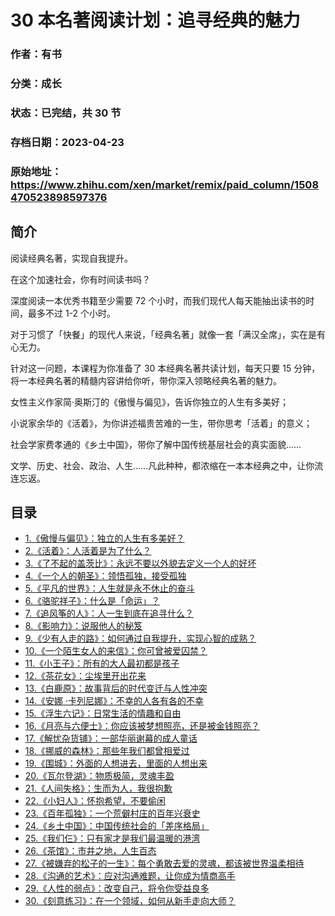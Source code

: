 # 30 本名著阅读计划：追寻经典的魅力

### 作者：有书

### 分类：成长

### 状态：已完结，共 30 节

### 存档日期：2023-04-23

### 原始地址：https://www.zhihu.com/xen/market/remix/paid_column/1508470523898597376


## 简介
阅读经典名著，实现自我提升。


在这个加速社会，你有时间读书吗？


深度阅读一本优秀书籍至少需要 72 个小时，而我们现代人每天能抽出读书的时间，最多不过 1-2 个小时。


对于习惯了「快餐」的现代人来说，「经典名著」就像一套「满汉全席」，实在是有心无力。


针对这一问题，本课程为你准备了 30 本经典名著共读计划，每天只要 15 分钟，将一本经典名著的精髓内容讲给你听，带你深入领略经典名著的魅力。


女性主义作家简·奥斯汀的《傲慢与偏见》，告诉你独立的人生有多美好；


小说家余华的《活着》，为你讲述福贵苦难的一生，带你思考「活着」的意义；


社会学家费孝通的《乡土中国》，带你了解中国传统基层社会的真实面貌……


文学、历史、社会、政治、人生……凡此种种，都浓缩在一本本经典之中，让你流连忘返。




## 目录
- [1.《傲慢与偏见》：独立的人生有多美好？](1.《傲慢与偏见》：独立的人生有多美好？.md)
- [2.《活着》：人活着是为了什么？](2.《活着》：人活着是为了什么？.md)
- [3.《了不起的盖茨比》：永远不要以外貌去定义一个人的好坏](3.《了不起的盖茨比》：永远不要以外貌去定义一个人的好坏.md)
- [4.《一个人的朝圣》：领悟孤独，接受孤独](4.《一个人的朝圣》：领悟孤独，接受孤独.md)
- [5.《平凡的世界》：人生就是永不休止的奋斗](5.《平凡的世界》：人生就是永不休止的奋斗.md)
- [6.《骆驼祥子》：什么是「命运」？](6.《骆驼祥子》：什么是「命运」？.md)
- [7.《追风筝的人》：人一生到底在追寻什么？](7.《追风筝的人》：人一生到底在追寻什么？.md)
- [8.《影响力》：说服他人的秘笈](8.《影响力》：说服他人的秘笈.md)
- [9.《少有人走的路》：如何通过自我提升，实现心智的成熟？](9.《少有人走的路》：如何通过自我提升，实现心智的成熟？.md)
- [10.《一个陌生女人的来信》：你可曾被爱囚禁？](10.《一个陌生女人的来信》：你可曾被爱囚禁？.md)
- [11.《小王子》：所有的大人最初都是孩子](11.《小王子》：所有的大人最初都是孩子.md)
- [12.《茶花女》：尘埃里开出花来](12.《茶花女》：尘埃里开出花来.md)
- [13.《白鹿原》：故事背后的时代变迁与人性冲突](13.《白鹿原》：故事背后的时代变迁与人性冲突.md)
- [14.《安娜 ·卡列尼娜》：不幸的人各有各的不幸](14.《安娜%20·卡列尼娜》：不幸的人各有各的不幸.md)
- [15.《浮生六记》：日常生活的情趣和自由](15.《浮生六记》：日常生活的情趣和自由.md)
- [16.《月亮与六便士》：你应该被梦想照亮，还是被金钱照亮？](16.《月亮与六便士》：你应该被梦想照亮，还是被金钱照亮？.md)
- [17.《解忧杂货铺》：一部华丽谢幕的成人童话](17.《解忧杂货铺》：一部华丽谢幕的成人童话.md)
- [18.《挪威的森林》：那些年我们都曾相爱过](18.《挪威的森林》：那些年我们都曾相爱过.md)
- [19.《围城》：外面的人想进去，里面的人想出来](19.《围城》：外面的人想进去，里面的人想出来.md)
- [20.《瓦尔登湖》：物质极简，灵魂丰盈](20.《瓦尔登湖》：物质极简，灵魂丰盈.md)
- [21.《人间失格》：生而为人，我很抱歉](21.《人间失格》：生而为人，我很抱歉.md)
- [22.《小妇人》：怀抱希望，不要偷闲](22.《小妇人》：怀抱希望，不要偷闲.md)
- [23.《百年孤独》：一个荒僻村庄的百年兴衰史](23.《百年孤独》：一个荒僻村庄的百年兴衰史.md)
- [24.《乡土中国》：中国传统社会的「差序格局」](24.《乡土中国》：中国传统社会的「差序格局」.md)
- [25.《我们仨》：只有家才是我们最温暖的港湾](25.《我们仨》：只有家才是我们最温暖的港湾.md)
- [26.《茶馆》：市井之地，人生百态](26.《茶馆》：市井之地，人生百态.md)
- [27.《被嫌弃的松子的一生》：每个勇敢去爱的灵魂，都该被世界温柔相待](27.《被嫌弃的松子的一生》：每个勇敢去爱的灵魂，都该被世界温柔相待.md)
- [28.《沟通的艺术》：应对沟通难题，让你成为情商高手](28.《沟通的艺术》：应对沟通难题，让你成为情商高手.md)
- [29.《人性的弱点》：改变自己，将令你受益良多](29.《人性的弱点》：改变自己，将令你受益良多.md)
- [30.《刻意练习》：在一个领域，如何从新手走向大师？](30.《刻意练习》：在一个领域，如何从新手走向大师？.md)